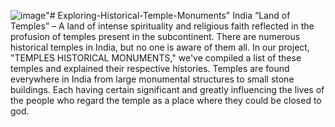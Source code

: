 ![image](https://github.com/LahariTaninki/Exploring-Historical-Temple-Monuments/assets/98213477/d418ebfa-e33c-4061-8e20-8057719da76d)"# Exploring-Historical-Temple-Monuments"
India “Land of Temples” – A land of intense spirituality and religious faith reflected in the profusion of temples present in the subcontinent.
There are numerous historical temples in India, but no one is aware of them all. In our project, "TEMPLES HISTORICAL MONUMENTS," we've compiled a list of these temples and explained their respective histories.
Temples are found everywhere in India from large monumental structures to small stone buildings.
Each having certain significant and greatly influencing the lives of the people who regard the temple as a place where they could be closed to god.


